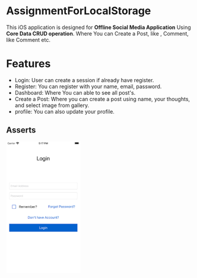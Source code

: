# AssignmentForLocalStorage

This iOS application is designed for **Offline Social Media Application** Using **Core Data CRUD operation**.  Where You can Create a Post, like , Comment, like Comment etc.
# **Features**

 - Login: User can create a session if already have register.
 - Register: You can register with your name, email, password.
 - Dashboard: Where You can able to see all post's.
 - Create a Post: Where you can create a post using name, your thoughts, and select image from gallery.
 - profile: You can also update your profile.
## Asserts 

<img src="https://github.com/Harsh171095/AssignmentForLocalStorage/blob/main/Assets/ass_01.png" width="200" />
